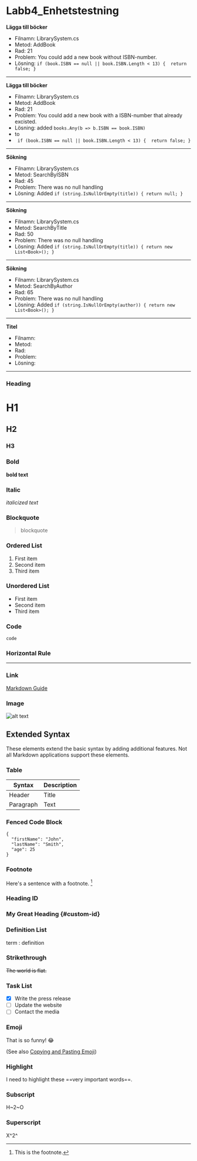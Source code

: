 # Labb4_Enhetstestning

**Lägga till böcker**
- Filnamn: LibrarySystem.cs
- Metod: AddBook
- Rad: 21
- Problem: You could add a new book without ISBN-number.
- Lösning:
  `
  if (book.ISBN == null || book.ISBN.Length < 13)
{ 
    return false;
}
  `
---
**Lägga till böcker**
- Filnamn: LibrarySystem.cs
- Metod: AddBook
- Rad: 21
- Problem: You could add a new book with a ISBN-number that already excisted.
- Lösning: added `books.Any(b => b.ISBN == book.ISBN)`
-   to
-   ` if (book.ISBN == null || book.ISBN.Length < 13)
{ 
    return false;
}`
---

**Sökning**
- Filnamn: LibrarySystem.cs
- Metod: SearchByISBN
- Rad: 45
- Problem: There was no null handling
- Lösning: Added
`if (string.IsNullOrEmpty(title))
{
    return null;
}`

---

**Sökning**
- Filnamn: LibrarySystem.cs
- Metod: SearchByTitle
- Rad: 50
- Problem: There was no null handling
- Lösning: Added
`if (string.IsNullOrEmpty(title))
{
    return new List<Book>();
}`

---

**Sökning**
- Filnamn: LibrarySystem.cs
- Metod: SearchByAuthor
- Rad: 65
- Problem: There was no null handling
- Lösning: Added
`if (string.IsNullOrEmpty(author))
{
    return new List<Book>();
}`
---

**Titel**
- Filnamn:
- Metod:
- Rad: 
- Problem:
- Lösning:
---








### Heading

# H1
## H2
### H3

### Bold

**bold text**

### Italic

*italicized text*

### Blockquote

> blockquote

### Ordered List

1. First item
2. Second item
3. Third item

### Unordered List

- First item
- Second item
- Third item

### Code

`code`

### Horizontal Rule

---

### Link

[Markdown Guide](https://www.markdownguide.org)

### Image

![alt text](https://www.markdownguide.org/assets/images/tux.png)

## Extended Syntax

These elements extend the basic syntax by adding additional features. Not all Markdown applications support these elements.

### Table

| Syntax | Description |
| ----------- | ----------- |
| Header | Title |
| Paragraph | Text |

### Fenced Code Block

```
{
  "firstName": "John",
  "lastName": "Smith",
  "age": 25
}
```

### Footnote

Here's a sentence with a footnote. [^1]

[^1]: This is the footnote.

### Heading ID

### My Great Heading {#custom-id}

### Definition List

term
: definition

### Strikethrough

~~The world is flat.~~

### Task List

- [x] Write the press release
- [ ] Update the website
- [ ] Contact the media

### Emoji

That is so funny! :joy:

(See also [Copying and Pasting Emoji](https://www.markdownguide.org/extended-syntax/#copying-and-pasting-emoji))

### Highlight

I need to highlight these ==very important words==.

### Subscript

H~2~O

### Superscript

X^2^
